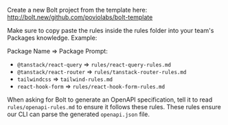 Create a new Bolt project from the template here: http://bolt.new/github.com/poviolabs/bolt-template

Make sure to copy paste the rules inside the rules folder into your team's Packages knowledge. Example:

Package Name => Package Prompt:
- `@tanstack/react-query` => `rules/react-query-rules.md`
- `@tanstack/react-router` => `rules/tanstack-router-rules.md`
- `tailwindcss` => `tailwind-rules.md`
- `react-hook-form` => `rules/react-hook-form-rules.md`

When asking for Bolt to generate an OpenAPI specification, tell it to read `rules/openapi-rules.md` to ensure it follows these rules. These rules ensure our CLI can parse the generated `openapi.json` file.

